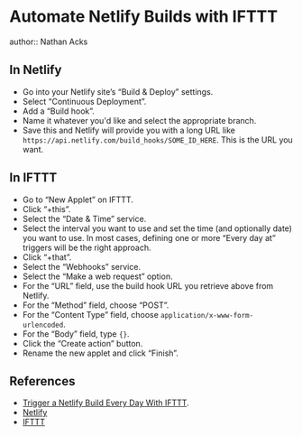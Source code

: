 # Automate Netlify Builds with IFTTT

author:: Nathan Acks

## In Netlify

* Go into your Netlify site’s “Build & Deploy” settings.
* Select “Continuous Deployment”.
* Add a “Build hook”.
* Name it whatever you'd like and select the appropriate branch.
* Save this and Netlify will provide you with a long URL like `https://api.netlify.com/build_hooks/SOME_ID_HERE`. This is the URL you want.

## In IFTTT

* Go to “New Applet” on IFTTT.
* Click “+this”.
* Select the “Date & Time” service.
* Select the interval you want to use and set the time (and optionally date) you want to use. In most cases, defining one or more “Every day at” triggers will be the right approach.
* Click “+that”.
* Select the “Webhooks” service.
* Select the “Make a web request” option.
* For the “URL” field, use the build hook URL you retrieve above from Netlify.
* For the “Method” field, choose “POST”.
* For the “Content Type” field, choose `application/x-www-form-urlencoded`.
* For the “Body” field, type `{}`.
* Click the “Create action” button.
* Rename the new applet and click “Finish”.

## References

* [Trigger a Netlify Build Every Day With IFTTT](https://www.11ty.dev/docs/quicktips/netlify-ifttt/).
* [Netlify](https://www.netlify.com)
* [IFTTT](https://ifttt.com)
